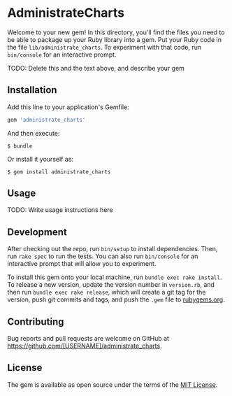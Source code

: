 # AdministrateCharts

Welcome to your new gem! In this directory, you'll find the files you need to be able to package up your Ruby library into a gem. Put your Ruby code in the file `lib/administrate_charts`. To experiment with that code, run `bin/console` for an interactive prompt.

TODO: Delete this and the text above, and describe your gem

## Installation

Add this line to your application's Gemfile:

```ruby
gem 'administrate_charts'
```

And then execute:

    $ bundle

Or install it yourself as:

    $ gem install administrate_charts

## Usage

TODO: Write usage instructions here

## Development

After checking out the repo, run `bin/setup` to install dependencies. Then, run `rake spec` to run the tests. You can also run `bin/console` for an interactive prompt that will allow you to experiment.

To install this gem onto your local machine, run `bundle exec rake install`. To release a new version, update the version number in `version.rb`, and then run `bundle exec rake release`, which will create a git tag for the version, push git commits and tags, and push the `.gem` file to [rubygems.org](https://rubygems.org).

## Contributing

Bug reports and pull requests are welcome on GitHub at https://github.com/[USERNAME]/administrate_charts.

## License

The gem is available as open source under the terms of the [MIT License](https://opensource.org/licenses/MIT).
